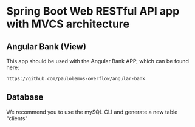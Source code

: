 # Spring Boot Web RESTful API app with MVCS architecture

## Angular Bank (View)

This app should be used with the Angular Bank APP, which can be found here:

`https://github.com/paulolemos-overflow/angular-bank`

## Database

We recommend you to use the mySQL CLI and generate a new table "clients"